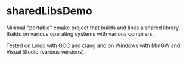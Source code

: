 sharedLibsDemo
==============

Minimal "portable" cmake project that builds and links a shared library. Builds on various operating systems with various compilers.

Tested on Linux with GCC and clang and on Windows with MinGW and Visual Studio (various versions).

